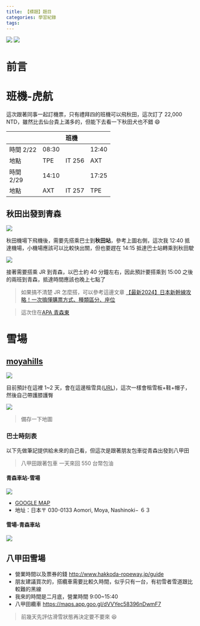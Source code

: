 ```yaml
---
title: 【標題】題目
categories: 學習紀錄
tags:
---
```


![](https://nijialin.com/images/2024/)
![](https://nijialin.com/images/common.jpeg)

# 前言

<!-- more -->

# 班機-虎航

這次跟著同事一起訂機票，只有禮拜四的班機可以飛秋田，這次訂了 22,000 NTD，雖然比去仙台貴上滿多的，但能下去看一下秋田犬也不錯 😄

|                 |       | 班機   |       |
| :-------------- | :---- | :----- | ----- |
| 時間 2/22<br /> | 08:30 |        | 12:40 |
| 地點            | TPE   | IT 256 | AXT   |
| 時間<br />2/29  | 14:10 | <br /> | 17:25 |
| 地點            | AXT   | IT 257 | TPE   |

## 秋田出發到青森

![](https://nijialin.com/images/2024/amori/S__5595140.jpg)

秋田機場下飛機後，需要先搭乘巴士到**秋田站**，參考上圖右側，這次我 12:40 抵達機場，小機場應該可以比較快出關，但也要趕在 14:15 抵達巴士站轉乘到秋田駛

![](https://nijialin.com/images/2024/amori/S__5595159.jpg)

接著需要搭乘 JR 到青森，以巴士約 40 分鐘左右，因此預計要搭乘到 15:00 之後的兩班到青森，抵達時間應該也晚上七點了

> 如果搞不清楚 JR 怎麼搭，可以參考這邊文章 [【最新2024】日本新幹線攻略！一次搞懂購票方式、種類區分、座位](https://matcha-jp.com/tw/172)

> 這次住在[APA 青森東](https://www.google.com/maps/place/APA%E9%A3%AF%E5%BA%97+%E9%9D%92%E6%A3%AE%E7%AB%99%E6%9D%B1/@40.8278806,140.7363861,17z/data=!3m1!4b1!4m9!3m8!1s0x5f9b9f1e13da284f:0xc5f50c8652edfa2b!5m2!4m1!1i2!8m2!3d40.8278766!4d140.7389664!16s%2Fg%2F1tnl16vv?authuser=0&entry=ttuhttps:/)

# 雪場

## [moyahills](http://moyahills.jp/index.html)

![](https://nijialin.com/images/2024/amori/1.png)

目前預計在這裡 1~2 天，會在這邊租雪具([URL](https://moyahills.jp/winter/winter.html))，這次一樣會租雪板+鞋+帽子，然後自己帶護膝護臀

![](https://nijialin.com/images/2024/amori/20231214130801-0001.jpg)

> 備存一下地圖

### 巴士時刻表

以下先做筆記提供給未來的自己看，但這次是跟著朋友包車從青森出發到八甲田

> 八甲田跟著包車 一天來回 550 台幣包油

#### 青森車站-雪場

![](https://nijialin.com/images/2024/amori/491450597338513798.png)

- [GOOGLE MAP](https://maps.app.goo.gl/WMcRyvHcqBheBnMV9)
- 地址：日本〒 030-0133 Aomori, Moya, Nashinoki− ６３

#### 雪場-青森車站

![](https://nijialin.com/images/2024/amori/491450553851708003.png)

## 八甲田雪場

- 營業時間以及票券的錢 http://www.hakkoda-ropeway.jp/guide
- 朋友建議買次的，搭纜車需要比較久時間，似乎只有一台，有初雪者雪道跟比較難的黑線
- 我來的時間是二月底，營業時間 9:00~15:40
- 八甲田纜車 https://maps.app.goo.gl/dVVYec58396nDwmF7

> 前幾天先評估滑雪狀態再決定要不要來 😆